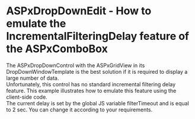 # ASPxDropDownEdit - How to emulate the IncrementalFilteringDelay feature of the ASPxComboBox


<p>The ASPxDropDownControl with the ASPxGridView in its DropDownWindowTemplate is the best solution if it is required to display a large number of data.<br />
Unfortunately, this control has no standard incremental filtering delay feature. This example illustrates how to emulate this feature using the client-side code.<br />
The current delay is set by the global JS variable filterTimeout and is equal to 2 sec. You can change it according to your requirements.</p>

<br/>


